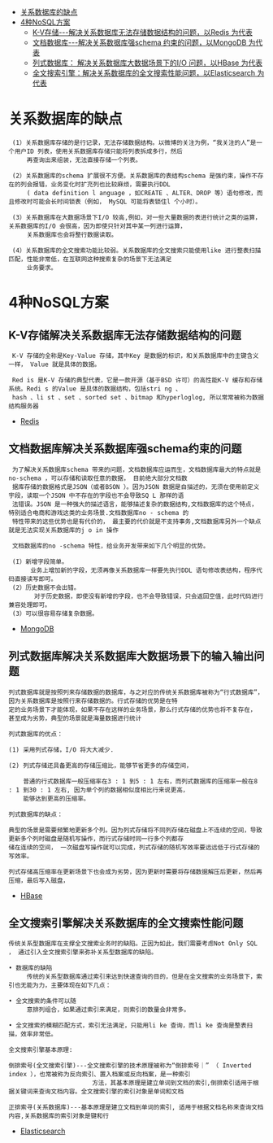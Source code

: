 
* [关系数据库的缺点](#关系数据库的缺点)
* [4种NoSQL方案](#4种NoSQL方案)
  * [K-V存储---解决关系数据库无法存储数据结构的问题，以Redis 为代表](#K-V存储解决关系数据库无法存储数据结构的问题)
  * [文档数据库---解决关系数据库强schema 约束的问题，以MongoDB 为代表](#文档数据库解决关系数据库强schema约束的问题)
  * [列式数据库： 解决关系数据库大数据场景下的I/O 问题，以HBase 为代表](#列式数据库解决关系数据库大数据场景下的输入输出问题)
  * [全文搜索引擎：解决关系数据库的全文搜索性能问题，以Elasticsearch 为代表](#全文搜索引擎解决关系数据库的全文搜索性能问题)




# 关系数据库的缺点

     (1）关系数据库存储的是行记录，无法存储数据结构。以微博的关注为例，“我关注的人”是一个用户ID 列表，使用关系数据库存储只能将列表拆成多行，然后
         再查询出来组装，无法直接存储一个列表。

     (2）关系数据库的schema 扩展很不方便。关系数据库的表结构schema 是强约束，操作不存在的列会报错，业务变化时扩充列也比较麻烦，需要执行DDL 
         ( data definition l anguage ，如CREATE 、ALTER、DROP 等）语句修改，而且修改时可能会长时间锁表（例如， MySQL 可能将表锁住l 个小时）。
          
     (3）关系数据库在大数据场景下I/O 较高,例如，对一些大量数据的表进行统计之类的运算，关系数据库的I/O 会很高，因为即使只针对其中某一列进行运算，
         关系数据库也会将整行数据读取。

     (4）关系数据库的全文搜索功能比较弱。关系数据库的全文搜索只能使用like 进行整表扫描匹配，性能非常低，在互联网这种搜索复杂的场景下无法满足
         业务要求。

# 4种NoSQL方案

## K-V存储解决关系数据库无法存储数据结构的问题

     K-V 存储的全称是Key-Value 存储，其中Key 是数据的标识，和关系数据库中的主键含义一样， Value 就是具体的数据。

     Red is 是K-V 存储的典型代表，它是一款开源（基于BSD 许可）的高性能K-V 缓存和存储系统。Redi s 的Value 是具体的数据结构，包括stri ng 、
     hash 、li st 、set 、sorted set 、bitmap 和hyperloglog, 所以常常被称为数据结构服务器

   * [Redis](https://github.com/stevenli91748/Database/blob/master/Redis/README.md)


## 文档数据库解决关系数据库强schema约束的问题

     为了解决关系数据库schema 带来的问题，文档数据库应运而生，文档数据库最大的特点就是no-schema ，可以存储和读取任意的数据， 目前绝大部分文档数
     据库存储的数据格式是JSON（或者BSON ）。因为JSON 数据是自描述的，无须在使用前定义宇段，读取一个JSON 中不存在的字段也不会导致SQ L 那样的语
     法错误。JSON 是一种强大的描述语言，能够描述复杂的数据结构,文档数据库的这个特点， 特别适合电商和游戏这类的业务场景.文档数据库no - schema 的
     特性带来的这些优势也是有代价的， 最主要的代价就是不支持事务,文档数据库另外一个缺点就是无法实现关系数据库的j o in 操作
     
     文档数据库的no -schema 特性，给业务开发带来如下几个明显的优势。
     
     (I）新增字段简单。
          业务上增加新的字段，无须再像关系数据库一样要先执行DDL 语句修改表结构，程序代码直接读写即可。
     (2）历史数据不会出错。
           对于历史数据，即使没有新增的字段，也不会导致错误，只会返回空值，此时代码进行兼容处理即可。
     (3）可以很容易存储复杂数据。

   * [MongoDB](https://github.com/stevenli91748/Database/blob/master/MongoDB/README.md)  
   

## 列式数据库解决关系数据库大数据场景下的输入输出问题

    列式数据库就是按照列来存储数据的数据库，与之对应的传统关系数据库被称为“行式数据库”，因为关系数据库是按照行来存储数据的。行式存储的优势是在特
    定的业务场景下才能体现，如果不存在这样的业务场景，那么行式存储的优势也将不复存在， 甚至成为劣势，典型的场景就是海量数据进行统计

    列式数据库的优点：
    
    (1) 采用列式存储，I/O 将大大减少.
    
    (2) 列式存储还具备更高的存储压缩比，能够节省更多的存储空间，
        
        普通的行式数据库一般压缩率在3 : 1 到5 : 1 左右，而列式数据库的压缩率一般在8 : 1 到30 : 1 左右, 因为单个列的数据相似度相比行来说更高，
        能够达到更高的压缩率。
    
    列式数据库的缺点：
    
    典型的场景是需要频繁地更新多个列。因为列式存储将不同列存储在磁盘上不连续的空间，导致更新多个列时磁盘是随机写操作，而行式存储时同一行多个列都存
    储在连续的空间， 一次磁盘写操作就可以完成，列式存储的随机写效率要远远低于行式存储的写效率。
    
    列式存储高压缩率在更新场景下也会成为劣势，因为更新时需要将存储数据解压后更新，然后再压缩，最后写入磁盘，
    
   * [HBase](https://github.com/stevenli91748/Database/blob/master/HBase/README.md)

## 全文搜索引擎解决关系数据库的全文搜索性能问题

    传统关系型数据库在支撑全文搜索业务时的缺陷。正因为如此，我们需要考虑Not Only SQL ， 通过引入全文搜索引擎来弥补关系型数据库的缺陷。
    
    • 数据库的缺陷
         传统的关系型数据库通过索引来达到快速查询的目的，但是在全文搜索的业务场景下，索引也无能为力，主要体现在如下几点：
    
    • 全文搜索的条件可以随
         意排列组合，如果通过索引来满足，则索引的数量会非常多。
         
    • 全文搜索的模糊匹配方式，索引无法满足，只能用li ke 查询，而li ke 查询是整表扫描，效率非常低。

    全文搜索引擎基本原理:
    
    倒排索号(全文搜索引擎)---全文搜索引擎的技术原理被称为“倒排索号｜” （ Inverted index ），也常被称为反向索引、置入档案或反向档案，是一种索引
                           方法，其基本原理是建立单词到文档的索引,倒排索引适用于根据关键词来查询文档内容。全文搜索引擎的索引对象是单词和文档

    正排索寻(关系数据库)---基本原理是建立文档到单词的索引, 适用于根据文档名称来查询文档内容,关系数据库的索引对象是键和行


   * [Elasticsearch](https://github.com/stevenli91748/Database/blob/master/Elasticsearch/README.md)
